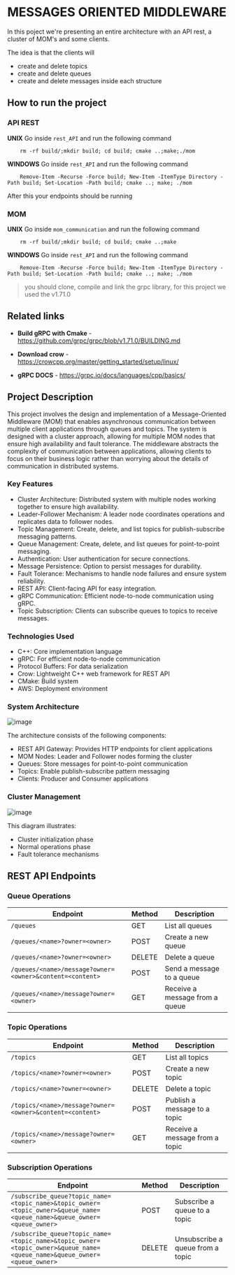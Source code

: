 # MESSAGES ORIENTED MIDDLEWARE

In this poject we're presenting an entire architecture with an API rest, a cluster of MOM's and some clients. 

The idea is that the clients will
- create and delete topics 
- create and delete queues
- create and delete messages inside each structure

## How to run the project 
### API REST

**UNIX** Go inside `rest_API` and run the following command
```console 
    rm -rf build/;mkdir build; cd build; cmake ..;make;./mom
```

**WINDOWS** Go inside `rest_API` and run the following command
```console 
    Remove-Item -Recurse -Force build; New-Item -ItemType Directory -Path build; Set-Location -Path build; cmake ..; make; ./mom
```
After this your endpoints should be running


### MOM


**UNIX** Go inside `mom_communication` and run the following command
```console 
    rm -rf build/;mkdir build; cd build; cmake ..;make
```

**WINDOWS** Go inside `rest_API` and run the following command
```console 
    Remove-Item -Recurse -Force build; New-Item -ItemType Directory -Path build; Set-Location -Path build; cmake ..; make; ./mom
```
> you should clone, compile and link the grpc library, for this project we used the v1.71.0

## Related links 
- **Build gRPC with Cmake** - https://github.com/grpc/grpc/blob/v1.71.0/BUILDING.md

- **Download crow** - https://crowcpp.org/master/getting_started/setup/linux/

- **gRPC DOCS** - https://grpc.io/docs/languages/cpp/basics/

## Project Description
This project involves the design and implementation of a Message-Oriented Middleware (MOM) that enables asynchronous communication between multiple client applications through queues and topics. The system is designed with a cluster approach, allowing for multiple MOM nodes that ensure high availability and fault tolerance.
The middleware abstracts the complexity of communication between applications, allowing clients to focus on their business logic rather than worrying about the details of communication in distributed systems.

### Key Features
- Cluster Architecture: Distributed system with multiple nodes working together to ensure high availability.
- Leader-Follower Mechanism: A leader node coordinates operations and replicates data to follower nodes.
- Topic Management: Create, delete, and list topics for publish-subscribe messaging patterns.
- Queue Management: Create, delete, and list queues for point-to-point messaging.
- Authentication: User authentication for secure connections.
- Message Persistence: Option to persist messages for durability.
- Fault Tolerance: Mechanisms to handle node failures and ensure system reliability.
- REST API: Client-facing API for easy integration.
- gRPC Communication: Efficient node-to-node communication using gRPC.
- Topic Subscription: Clients can subscribe queues to topics to receive messages.

### Technologies Used

- C++: Core implementation language
- gRPC: For efficient node-to-node communication
- Protocol Buffers: For data serialization
- Crow: Lightweight C++ web framework for REST API
- CMake: Build system
- AWS: Deployment environment

### System Architecture
![image](https://github.com/user-attachments/assets/078d952c-f828-4355-aab3-cb13251c88ef)

The architecture consists of the following components:

- REST API Gateway: Provides HTTP endpoints for client applications
- MOM Nodes: Leader and Follower nodes forming the cluster
- Queues: Store messages for point-to-point communication
- Topics: Enable publish-subscribe pattern messaging
- Clients: Producer and Consumer applications

### Cluster Management
![image](https://github.com/user-attachments/assets/be9c7f4e-6570-4696-bcd6-979dd3b3d8bc)

This diagram illustrates:

- Cluster initialization phase
- Normal operations phase
- Fault tolerance mechanisms

## REST API Endpoints

### Queue Operations

| Endpoint | Method | Description |
|----------|--------|-------------|
| `/queues` | GET | List all queues |
| `/queues/<name>?owner=<owner>` | POST | Create a new queue |
| `/queues/<name>?owner=<owner>` | DELETE | Delete a queue |
| `/queues/<name>/message?owner=<owner>&content=<content>` | POST | Send a message to a queue |
| `/queues/<name>/message?owner=<owner>` | GET | Receive a message from a queue |

### Topic Operations

| Endpoint | Method | Description |
|----------|--------|-------------|
| `/topics` | GET | List all topics |
| `/topics/<name>?owner=<owner>` | POST | Create a new topic |
| `/topics/<name>?owner=<owner>` | DELETE | Delete a topic |
| `/topics/<name>/message?owner=<owner>&content=<content>` | POST | Publish a message to a topic |
| `/topics/<name>/message?owner=<owner>` | GET | Receive a message from a topic |

### Subscription Operations

| Endpoint | Method | Description |
|----------|--------|-------------|
| `/subscribe_queue?topic_name=<topic_name>&topic_owner=<topic_owner>&queue_name=<queue_name>&queue_owner=<queue_owner>` | POST | Subscribe a queue to a topic |
| `/subscribe_queue?topic_name=<topic_name>&topic_owner=<topic_owner>&queue_name=<queue_name>&queue_owner=<queue_owner>` | DELETE | Unsubscribe a queue from a topic |
